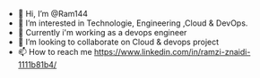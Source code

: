 - 👋 Hi, I’m @Ram144
- 👀 I’m interested in Technologie, Engineering ,Cloud & DevOps.
- 🌱 Currently i'm working as a devops engineer
- 💞️ I’m looking to collaborate on Cloud & devops  project 
- 📫 How to reach me https://www.linkedin.com/in/ramzi-znaidi-1111b81b4/

<!---
Ram144/Ram144 is a ✨ special ✨ repository because its `README.md` (this file) appears on your GitHub profile.
You can click the Preview link to take a look at your changes.
--->
